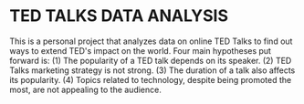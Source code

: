 # TED TALKS DATA ANALYSIS
This is a personal project that analyzes data on online TED Talks to find out ways to extend TED's impact on the world.
Four main hypotheses put forward is:
(1) The popularity of a TED talk depends on its speaker.
(2) TED Talks marketing strategy is not strong.
(3) The duration of a talk also affects its popularity.
(4) Topics related to technology, despite being promoted the most, are not appealing to the
audience.
